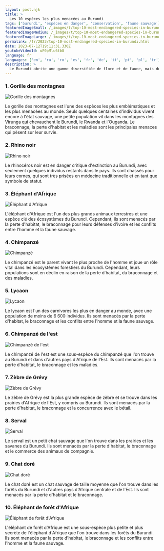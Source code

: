 ```yaml
---
layout: post.njk
title: >
  Les 10 espèces les plus menacées au Burundi
tags: ['burundi', 'espèces en danger', 'conservation', 'faune sauvage']
featuredImageSmall: /_images/t/top-10-most-endangered-species-in-burundi-cover-fr-small.webp
featuredImageMedium: /_images/t/top-10-most-endangered-species-in-burundi-cover-fr-medium.webp
featuredImageLarge: /_images/t/top-10-most-endangered-species-in-burundi-cover-fr-large.webp
permalink: /fr/2023/top-10-most-endangered-species-in-burundi.html
date: 2023-07-12T19:11:31.330Z
youtubeVideoId: uF0pMlu6tb8
language: fr
languages: ['en', 'ru', 'ro', 'es', 'fr', 'de', 'it', 'pt', 'pl', 'tr']
description: >
  Le Burundi abrite une gamme diversifiée de flore et de faune, mais de nombreuses espèces sont menacées d'extinction en raison de la perte d'habitat, du braconnage et d'autres activités humaines. Voici les 10 espèces les plus menacées au Burundi.
---
```


### 1. Gorille des montagnes

![Gorille des montagnes](/_images/f/fa8004b0ece46fd39f8eb06a61c26a16-medium.webp)

Le gorille des montagnes est l'une des espèces les plus emblématiques et les plus menacées au monde. Seuls quelques centaines d'individus vivent encore à l'état sauvage, une petite population vit dans les montagnes des Virunga qui chevauchent le Burundi, le Rwanda et l'Ouganda. Le braconnage, la perte d'habitat et les maladies sont les principales menaces qui pèsent sur leur survie.

### 2. Rhino noir

![Rhino noir](/_images/0/0942e9a05a323d267a1ecab58aaf93f0-medium.webp)

Le rhinocéros noir est en danger critique d'extinction au Burundi, avec seulement quelques individus restants dans le pays. Ils sont chassés pour leurs cornes, qui sont très prisées en médecine traditionnelle et en tant que symbole de statut.

### 3. Éléphant d'Afrique

![Éléphant d'Afrique](/_images/d/d3fd4e72b3dbfbf032ed46e71388d975-medium.webp)

L'éléphant d'Afrique est l'un des plus grands animaux terrestres et une espèce clé des écosystèmes du Burundi. Cependant, ils sont menacés par la perte d'habitat, le braconnage pour leurs défenses d'ivoire et les conflits entre l'homme et la faune sauvage.

### 4. Chimpanzé

![Chimpanzé](/_images/9/96bf90877a225b833e13ef326b536e94-medium.webp)

Le chimpanzé est le parent vivant le plus proche de l'homme et joue un rôle vital dans les écosystèmes forestiers du Burundi. Cependant, leurs populations sont en déclin en raison de la perte d'habitat, du braconnage et des maladies.

### 5. Lycaon

![Lycaon](/_images/4/479504dad008fa223531329845777292-medium.webp)

Le lycaon est l'un des carnivores les plus en danger au monde, avec une population de moins de 6 600 individus. Ils sont menacés par la perte d'habitat, le braconnage et les conflits entre l'homme et la faune sauvage.

### 6. Chimpanzé de l'est

![Chimpanzé de l'est](/_images/2/2bc2187c46da06ffbc4495a417e814d2-medium.webp)

Le chimpanzé de l'est est une sous-espèce du chimpanzé que l'on trouve au Burundi et dans d'autres pays d'Afrique de l'Est. Ils sont menacés par la perte d'habitat, le braconnage et les maladies.

### 7. Zèbre de Grévy

![Zèbre de Grévy](/_images/1/107922ecd55d22ba7e6c06fb4ce5889a-medium.webp)

Le zèbre de Grévy est la plus grande espèce de zèbre et se trouve dans les prairies d'Afrique de l'Est, y compris au Burundi. Ils sont menacés par la perte d'habitat, le braconnage et la concurrence avec le bétail.

### 8. Serval

![Serval](/_images/b/b69098cf1a71732b8dc06a711358e836-medium.webp)

Le serval est un petit chat sauvage que l'on trouve dans les prairies et les savanes du Burundi. Ils sont menacés par la perte d'habitat, le braconnage et le commerce des animaux de compagnie.

### 9. Chat doré

![Chat doré](/_images/5/57d933bbf38fb11cffe618ae2ca93325-medium.webp)

Le chat doré est un chat sauvage de taille moyenne que l'on trouve dans les forêts du Burundi et d'autres pays d'Afrique centrale et de l'Est. Ils sont menacés par la perte d'habitat et le braconnage.

### 10. Éléphant de forêt d'Afrique

![Éléphant de forêt d'Afrique](/_images/a/a814404e9f5cfb54022e917e8df587eb-medium.webp)

L'éléphant de forêt d'Afrique est une sous-espèce plus petite et plus secrète de l'éléphant d'Afrique que l'on trouve dans les forêts du Burundi. Ils sont menacés par la perte d'habitat, le braconnage et les conflits entre l'homme et la faune sauvage.

